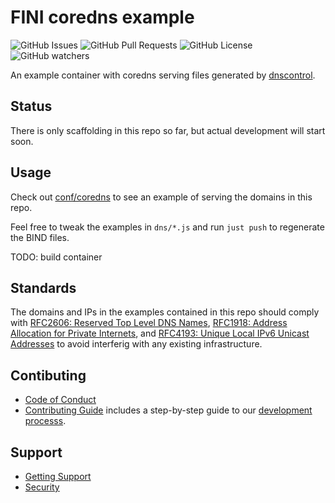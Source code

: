 # FINI coredns example

![GitHub Issues](https://img.shields.io/github/issues/fini-net/fini-coredns-example)
![GitHub Pull Requests](https://img.shields.io/github/issues-pr/fini-net/fini-coredns-example)
![GitHub License](https://img.shields.io/github/license/fini-net/fini-coredns-example)
![GitHub watchers](https://img.shields.io/github/watchers/fini-net/fini-coredns-example)

An example container with coredns serving files generated by
[dnscontrol](https://github.com/StackExchange/dnscontrol).

## Status

There is only scaffolding in this repo so far, but actual development will start soon.

## Usage

Check out [conf/coredns](conf/coredns) to see an example of serving
the domains in this repo.

Feel free to tweak the examples in `dns/*.js` and
run `just push` to regenerate the BIND files.

TODO: build container

## Standards

The domains and IPs in the examples contained in this repo should comply with
[RFC2606: Reserved Top Level DNS Names](https://www.rfc-editor.org/rfc/rfc2606.html),
[RFC1918: Address Allocation for Private Internets](https://www.rfc-editor.org/rfc/rfc1918.html),
and [RFC4193: Unique Local IPv6 Unicast Addresses](https://www.rfc-editor.org/rfc/rfc4193.txt)
to avoid interferig with any existing infrastructure.

## Contibuting

- [Code of Conduct](.github/CODE_OF_CONDUCT.md)
- [Contributing Guide](.github/CONTRIBUTING.md) includes a step-by-step guide to our
  [development processs](.github/CONTRIBUTING.md#development-process).

## Support

- [Getting Support](.github/SUPPORT.md)
- [Security](.github/SECURITY.md)
